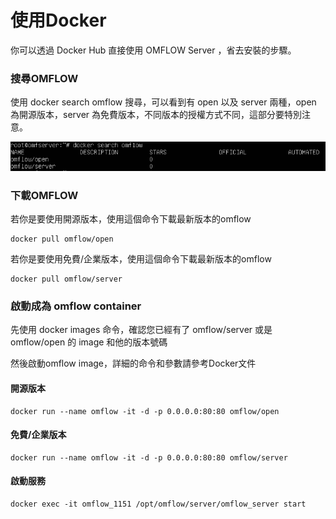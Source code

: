 # 使用Docker

你可以透過 Docker Hub 直接使用 OMFLOW Server ，省去安裝的步驟。

### 搜尋OMFLOW

使用 docker search omflow 搜尋，可以看到有  open 以及 server 兩種，open 為開源版本，server 為免費版本，不同版本的授權方式不同，這部分要特別注意。

![](<../.gitbook/assets/tu-pian- (2).png>)

### 下載OMFLOW

若你是要使用開源版本，使用這個命令下載最新版本的omflow

```
docker pull omflow/open
```

若你是要使用免費/企業版本，使用這個命令下載最新版本的omflow

```
docker pull omflow/server
```

### 啟動成為 omflow container

先使用 docker images 命令，確認您已經有了 omflow/server 或是 omflow/open 的 image 和他的版本號碼

然後啟動omflow image，詳細的命令和參數請參考Docker文件

#### 開源版本

```
docker run --name omflow -it -d -p 0.0.0.0:80:80 omflow/open
```

#### 免費/企業版本

```
docker run --name omflow -it -d -p 0.0.0.0:80:80 omflow/server
```

#### 啟動服務

```
docker exec -it omflow_1151 /opt/omflow/server/omflow_server start
```

